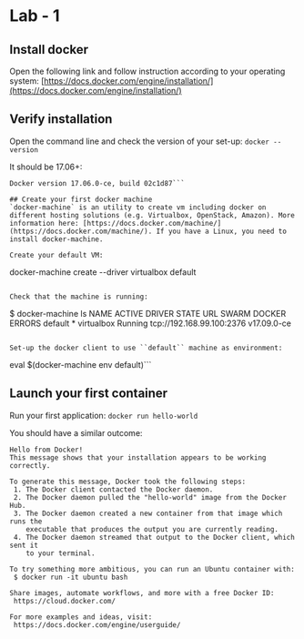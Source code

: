 # Lab - 1

## Install docker

Open the following link and follow instruction according to your operating system:
[https://docs.docker.com/engine/installation/](https://docs.docker.com/engine/installation/)

## Verify installation

Open the command line and check the version of your set-up:
```docker --version```

It should be 17.06+:
```
Docker version 17.06.0-ce, build 02c1d87```

## Create your first docker machine
`docker-machine` is an utility to create vm including docker on different hosting solutions (e.g. Virtualbox, OpenStack, Amazon). More information here: [https://docs.docker.com/machine/](https://docs.docker.com/machine/). If you have a Linux, you need to install docker-machine.

Create your default VM:
```
docker-machine create --driver virtualbox default
```

Check that the machine is running:
```
$ docker-machine ls
NAME            ACTIVE   DRIVER       STATE     URL                          SWARM   DOCKER        ERRORS
default         *        virtualbox   Running   tcp://192.168.99.100:2376            v17.09.0-ce   
```

Set-up the docker client to use ``default`` machine as environment:
```
eval $(docker-machine env default)```

## Launch your first container

Run your first application:
``docker run hello-world``

You should have a similar outcome:
```
Hello from Docker!
This message shows that your installation appears to be working correctly.

To generate this message, Docker took the following steps:
 1. The Docker client contacted the Docker daemon.
 2. The Docker daemon pulled the "hello-world" image from the Docker Hub.
 3. The Docker daemon created a new container from that image which runs the
    executable that produces the output you are currently reading.
 4. The Docker daemon streamed that output to the Docker client, which sent it
    to your terminal.

To try something more ambitious, you can run an Ubuntu container with:
 $ docker run -it ubuntu bash

Share images, automate workflows, and more with a free Docker ID:
 https://cloud.docker.com/

For more examples and ideas, visit:
 https://docs.docker.com/engine/userguide/
```
